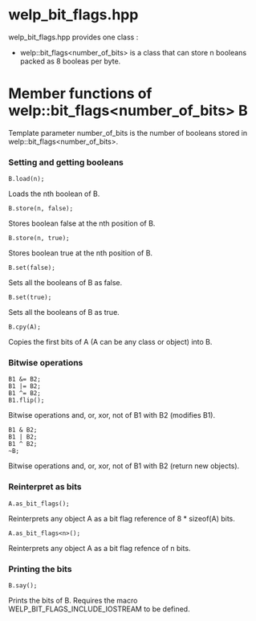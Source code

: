 # welp_bit_flags.hpp

welp_bit_flags.hpp provides one class :

- welp::bit_flags<number_of_bits> is a class that can store n booleans packed as 8 booleas per byte.

# Member functions of welp::bit_flags<number_of_bits> B

Template parameter number_of_bits is the number of booleans stored in welp::bit_flags<number_of_bits>.

### Setting and getting booleans

	B.load(n); 

Loads the nth boolean of B.

	B.store(n, false); 

Stores boolean false at the nth position of B.

	B.store(n, true); 

Stores boolean true at the nth position of B.

	B.set(false); 

Sets all the booleans of B as false.

	B.set(true); 

Sets all the booleans of B as true.

	B.cpy(A); 

Copies the first bits of A (A can be any class or object) into B.

### Bitwise operations

	B1 &= B2; 
	B1 |= B2; 
	B1 ^= B2; 
	B1.flip();

Bitwise operations and, or, xor, not of B1 with B2 (modifies B1).

	B1 & B2; 
	B1 | B2; 
	B1 ^ B2;
	~B;

Bitwise operations and, or, xor, not of B1 with B2 (return new objects).

### Reinterpret as bits

	A.as_bit_flags();

Reinterprets any object A as a bit flag reference of 8 * sizeof(A) bits.

	A.as_bit_flags<n>();

Reinterprets any object A as a bit flag refence of n bits.

### Printing the bits

	B.say(); 

Prints the bits of B. Requires the macro WELP_BIT_FLAGS_INCLUDE_IOSTREAM to be defined.
